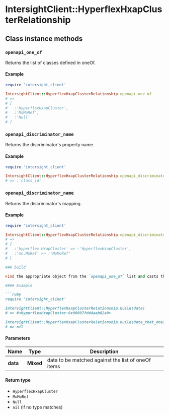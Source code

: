 # IntersightClient::HyperflexHxapClusterRelationship

## Class instance methods

### `openapi_one_of`

Returns the list of classes defined in oneOf.

#### Example

```ruby
require 'intersight_client'

IntersightClient::HyperflexHxapClusterRelationship.openapi_one_of
# =>
# [
#   :'HyperflexHxapCluster',
#   :'MoMoRef',
#   :'Null'
# ]
```

### `openapi_discriminator_name`

Returns the discriminator's property name.

#### Example

```ruby
require 'intersight_client'

IntersightClient::HyperflexHxapClusterRelationship.openapi_discriminator_name
# => :'class_id'
```

### `openapi_discriminator_name`

Returns the discriminator's mapping.

#### Example

```ruby
require 'intersight_client'

IntersightClient::HyperflexHxapClusterRelationship.openapi_discriminator_mapping
# =>
# {
#   :'hyperflex.HxapCluster' => :'HyperflexHxapCluster',
#   :'mo.MoRef' => :'MoMoRef'
# }

### build

Find the appropriate object from the `openapi_one_of` list and casts the data into it.

#### Example

```ruby
require 'intersight_client'

IntersightClient::HyperflexHxapClusterRelationship.build(data)
# => #<HyperflexHxapCluster:0x00007fdd4aab02a0>

IntersightClient::HyperflexHxapClusterRelationship.build(data_that_doesnt_match)
# => nil
```

#### Parameters

| Name | Type | Description |
| ---- | ---- | ----------- |
| **data** | **Mixed** | data to be matched against the list of oneOf items |

#### Return type

- `HyperflexHxapCluster`
- `MoMoRef`
- `Null`
- `nil` (if no type matches)

